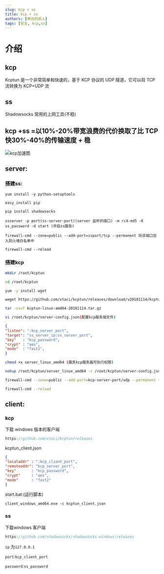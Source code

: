 ```yaml
---
slug: kcp + ss
title: kcp + ss
authors: [燃烧的纸人]
tags: [安全, kcp,ss]
---
```


# 介绍
## kcp
Kcptun 是一个非常简单和快速的，基于 KCP 协议的 UDP 隧道，它可以将 TCP 流转换为 KCP+UDP 流
## ss
Shadowsocks 常用的上网工具(不稳)
## kcp +ss =以10%-20%带宽浪费的代价换取了比 TCP快30%-40%的传输速度 + 稳
![kcp加速图](https://github.com/person-hack/penetration-testing/blob/main/imags/kcptun.png)
<!--truncate -->
## server:
### 搭建ss:

```shell
yum install -y python-setuptools

easy_install pip

pip install shadowsocks

ssserver -p port(ss-server-port)(server 监听的端口) -m rc4-md5 -K ss_password -d start (开启ss服务)

firewall-cmd --zone=public --add-port=ssport/tcp --permanent 将该端口加入防火墙白名单中

firewall-cmd --reload 
```



### 搭建kcp

```bash
mkdir /root/kcptun

cd /root/kcptun

yum -y install wget

weget https://github.com/xtaci/kcptun/releases/download/v20181114/kcptun-linux-amd64-20181114.tar.gz (可以去下最新版本)

tar -zxvf kcptun-linux-amd64-20181114.tar.gz

vi /root/kcptun/server-config.json(配置kcp服务端文件)
```




```json
{
"listen": ":kcp_server_port",
"target": "ss_server_ip:ss_server_port",
"key"   : "kcp_password",
"crypt" : "aes",
"mode"  : "fast2",
}
```

```bash
chmod +x server_linux_amd64 (服务kcp服务器可执行权限)

nohup /root/kcptun/server_linux_amd64 -c /root/kcptun/server-config.json 2>&1 & (后台执行kcptun)

firewall-cmd --zone=public --add-port=kcp-server-port/udp --permanent (注意kcptun用的是udp协议)

firewall-cmd --reload
```

## client:
### kcp
下载 windows 版本的客户端
```csharp
https://github.com/xtaci/kcptun/releases
```


kcptun_client.json
```json
{
"localaddr" : ":kcp_client_port",
"remoteaddr": "kcp_server_port",
"key"       : "kcp_password",
"crypt"     : "aes",
"mode"      : "fast2"
}
```

start.bat:(运行脚本)
```shell
client_windows_amd64.exe -c kcptun_client.json
```
### ss
下载windows 客户端
```csharp
https://github.com/shadowsocks/shadowsocks-windows/releases
```
`ip` 为`127.0.0.1`

`port`:`kcp_client_port`

`password`:`ss_password`

